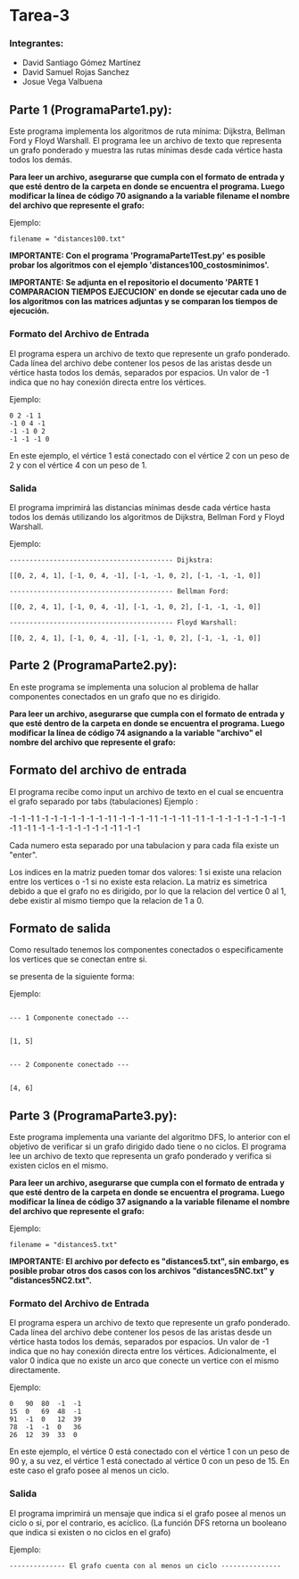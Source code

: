 # Tarea-3
### Integrantes:
- David Santiago Gómez Martínez
- David Samuel Rojas Sanchez
- Josue Vega Valbuena

## Parte 1 (ProgramaParte1.py):
Este programa implementa los algoritmos de ruta mínima: Dijkstra, Bellman Ford y Floyd Warshall. El programa lee un archivo de texto que representa un grafo ponderado y muestra las rutas mínimas desde cada vértice hasta todos los demás.

**Para leer un archivo, asegurarse que cumpla con el formato de entrada y que esté dentro de la carpeta en donde se encuentra el programa. Luego modificar la línea de código 70 asignando a la variable filename el nombre del archivo que represente el grafo:** 

Ejemplo:

```
filename = "distances100.txt"
```

**IMPORTANTE: Con el programa 'ProgramaParte1Test.py' es posible probar los algoritmos con el ejemplo 'distances100_costosminimos'.**

**IMPORTANTE: Se adjunta en el repositorio el documento 'PARTE 1 COMPARACION TIEMPOS EJECUCION' en donde se ejecutar cada uno de los algoritmos con las matrices adjuntas y se comparan los tiempos de ejecución.**

### Formato del Archivo de Entrada
El programa espera un archivo de texto que represente un grafo ponderado. Cada línea del archivo debe contener los pesos de las aristas desde un vértice hasta todos los demás, separados por espacios. Un valor de -1 indica que no hay conexión directa entre los vértices.

Ejemplo:

```
0 2 -1 1
-1 0 4 -1
-1 -1 0 2
-1 -1 -1 0
```

En este ejemplo, el vértice 1 está conectado con el vértice 2 con un peso de 2 y con el vértice 4 con un peso de 1.

### Salida
El programa imprimirá las distancias mínimas desde cada vértice hasta todos los demás utilizando los algoritmos de Dijkstra, Bellman Ford y Floyd Warshall.

Ejemplo:

```
----------------------------------------- Dijkstra:

[[0, 2, 4, 1], [-1, 0, 4, -1], [-1, -1, 0, 2], [-1, -1, -1, 0]]

----------------------------------------- Bellman Ford:

[[0, 2, 4, 1], [-1, 0, 4, -1], [-1, -1, 0, 2], [-1, -1, -1, 0]]

----------------------------------------- Floyd Warshall:

[[0, 2, 4, 1], [-1, 0, 4, -1], [-1, -1, 0, 2], [-1, -1, -1, 0]]
```


## Parte 2 (ProgramaParte2.py):

En este programa se implementa una solucion al problema de hallar componentes conectados en un grafo que no es dirigido.

**Para leer un archivo, asegurarse que cumpla con el formato de entrada y que esté dentro de la carpeta en donde se encuentra el programa. Luego modificar la línea de código 74 asignando a la variable "archivo" el nombre del archivo que represente el grafo:** 


## Formato del archivo de entrada 
El programa recibe como input un archivo de texto en el cual se encuentra el grafo separado por tabs (tabulaciones) 
Ejemplo : 

-1	-1	-1	1	-1	-1	-1
-1	-1	-1	-1	-1	1	-1
-1	-1	-1	1	-1	-1	-1
1	-1	1	-1	-1	-1	-1
-1	-1	-1	-1	-1	-1	1
-1	1	-1	-1	-1	-1	-1
-1	-1	-1	-1	1	-1	-1

Cada numero esta separado por una tabulacion y para cada fila existe un "enter".

Los indices en la matriz pueden tomar dos valores: 1 si existe una relacion entre los vertices o -1 si no existe esta relacion.
La matriz es simetrica debido a que el grafo no es dirigido, por lo que la relacion del vertice 0 al 1, debe existir al mismo tiempo que la relacion de 1 a 0.

## Formato de salida 

Como resultado tenemos los componentes conectados o especificamente los vertices que se conectan entre si.

se presenta de la siguiente forma:

Ejemplo: 

```

--- 1 Componente conectado ---


[1, 5]


--- 2 Componente conectado ---


[4, 6]

```


## Parte 3 (ProgramaParte3.py):
Este programa implementa una variante del algoritmo DFS, lo anterior con el objetivo de verificar si un grafo dirigido dado tiene o no ciclos. El programa lee un archivo de texto que representa un grafo ponderado y verifica si existen ciclos en el mismo.

**Para leer un archivo, asegurarse que cumpla con el formato de entrada y que esté dentro de la carpeta en donde se encuentra el programa. Luego modificar la línea de código 37 asignando a la variable filename el nombre del archivo que represente el grafo:** 

Ejemplo:

```
filename = "distances5.txt"
```

**IMPORTANTE: El archivo por defecto es "distances5.txt", sin embargo, es posible probar otros dos casos con los archivos "distances5NC.txt" y "distances5NC2.txt".**

### Formato del Archivo de Entrada
El programa espera un archivo de texto que represente un grafo ponderado. Cada línea del archivo debe contener los pesos de las aristas desde un vértice hasta todos los demás, separados por espacios. Un valor de -1 indica que no hay conexión directa entre los vértices. Adicionalmente, el valor 0 indica que no existe un arco que conecte un vertice con el mismo directamente. 

Ejemplo:

```
0	90	80	-1	-1
15	0	69	48	-1
91	-1	0	12	39
78	-1	-1	0	36
26	12	39	33	0
```

En este ejemplo, el vértice 0 está conectado con el vértice 1 con un peso de 90 y, a su vez, el vértice 1 está conectado al vértice 0 con un peso de 15. En este caso el grafo posee al menos un ciclo.

### Salida
El programa imprimirá un mensaje que indica si el grafo posee al menos un ciclo o si, por el contrario, es acíclico. (La función DFS retorna un booleano que indica si existen o no ciclos en el grafo)

Ejemplo:

```
-------------- El grafo cuenta con al menos un ciclo ---------------
```

